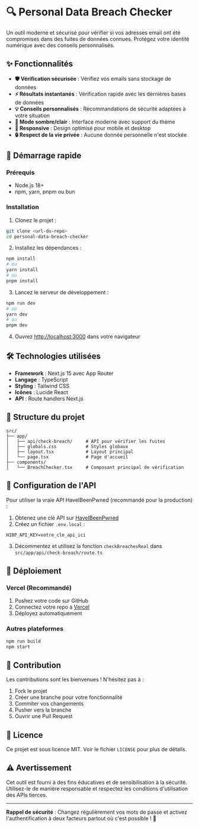 # 🔍 Personal Data Breach Checker

Un outil moderne et sécurisé pour vérifier si vos adresses email ont été compromises dans des fuites de données connues. Protégez votre identité numérique avec des conseils personnalisés.

## ✨ Fonctionnalités

- **🛡️ Vérification sécurisée** : Vérifiez vos emails sans stockage de données
- **⚡ Résultats instantanés** : Vérification rapide avec les dernières bases de données
- **💡 Conseils personnalisés** : Recommandations de sécurité adaptées à votre situation
- **🌙 Mode sombre/clair** : Interface moderne avec support du thème
- **📱 Responsive** : Design optimisé pour mobile et desktop
- **🔒 Respect de la vie privée** : Aucune donnée personnelle n'est stockée

## 🚀 Démarrage rapide

### Prérequis

- Node.js 18+ 
- npm, yarn, pnpm ou bun

### Installation

1. Clonez le projet :
```bash
git clone <url-du-repo>
cd personal-data-breach-checker
```

2. Installez les dépendances :
```bash
npm install
# ou
yarn install
# ou
pnpm install
```

3. Lancez le serveur de développement :
```bash
npm run dev
# ou
yarn dev
# ou
pnpm dev
```

4. Ouvrez [http://localhost:3000](http://localhost:3000) dans votre navigateur

## 🛠️ Technologies utilisées

- **Framework** : Next.js 15 avec App Router
- **Langage** : TypeScript
- **Styling** : Tailwind CSS
- **Icônes** : Lucide React
- **API** : Route handlers Next.js

## 📁 Structure du projet

```
src/
├── app/
│   ├── api/check-breach/     # API pour vérifier les fuites
│   ├── globals.css           # Styles globaux
│   ├── layout.tsx            # Layout principal
│   └── page.tsx              # Page d'accueil
├── components/
│   └── BreachChecker.tsx     # Composant principal de vérification
```

## 🔧 Configuration de l'API

Pour utiliser la vraie API HaveIBeenPwned (recommandé pour la production) :

1. Obtenez une clé API sur [HaveIBeenPwned](https://haveibeenpwned.com/API/Key)
2. Créez un fichier `.env.local` :
```env
HIBP_API_KEY=votre_cle_api_ici
```
3. Décommentez et utilisez la fonction `checkBreachesReal` dans `src/app/api/check-breach/route.ts`

## 🚀 Déploiement

### Vercel (Recommandé)

1. Pushez votre code sur GitHub
2. Connectez votre repo à [Vercel](https://vercel.com)
3. Déployez automatiquement

### Autres plateformes

```bash
npm run build
npm start
```

## 🤝 Contribution

Les contributions sont les bienvenues ! N'hésitez pas à :

1. Fork le projet
2. Créer une branche pour votre fonctionnalité
3. Commiter vos changements
4. Pusher vers la branche
5. Ouvrir une Pull Request

## 📄 Licence

Ce projet est sous licence MIT. Voir le fichier `LICENSE` pour plus de détails.

## ⚠️ Avertissement

Cet outil est fourni à des fins éducatives et de sensibilisation à la sécurité. Utilisez-le de manière responsable et respectez les conditions d'utilisation des APIs tierces.

---

**Rappel de sécurité** : Changez régulièrement vos mots de passe et activez l'authentification à deux facteurs partout où c'est possible ! 🔐
